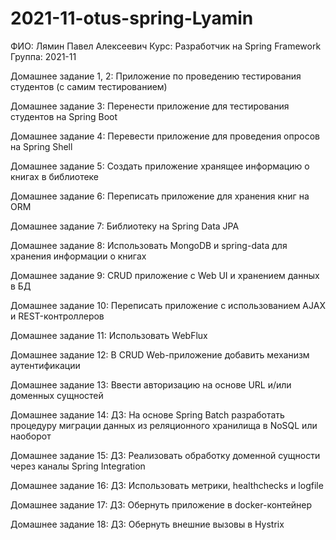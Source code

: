 # 2021-11-otus-spring-Lyamin
ФИО: Лямин Павел Алексеевич
Курс: Разработчик на Spring Framework
Группа: 2021-11

Домашнее задание 1, 2:
Приложение по проведению тестирования студентов (с самим тестированием)

Домашнее задание 3:
Перенести приложение для тестирования студентов на Spring Boot

Домашнее задание 4:
Перевести приложение для проведения опросов на Spring Shell

Домашнее задание 5: 
Создать приложение хранящее информацию о книгах в библиотеке

Домашнее задание 6: 
Переписать приложение для хранения книг на ORM

Домашнее задание 7: 
Библиотеку на Spring Data JPA

Домашнее задание 8: 
Использовать MongoDB и spring-data для хранения информации о книгах

Домашнее задание 9: 
CRUD приложение с Web UI и хранением данных в БД

Домашнее задание 10: 
Переписать приложение с использованием AJAX и REST-контроллеров

Домашнее задание 11: 
Использовать WebFlux

Домашнее задание 12: 
В CRUD Web-приложение добавить механизм аутентификации

Домашнее задание 13: 
Ввести авторизацию на основе URL и/или доменных сущностей

Домашнее задание 14: 
ДЗ: На основе Spring Batch разработать процедуру миграции данных из реляционного хранилища в NoSQL или наоборот

Домашнее задание 15: 
ДЗ: Реализовать обработку доменной сущности через каналы Spring Integration

Домашнее задание 16: 
ДЗ: Использовать метрики, healthchecks и logfile

Домашнее задание 17: 
ДЗ: Обернуть приложение в docker-контейнер

Домашнее задание 18: 
ДЗ: Обернуть внешние вызовы в Hystrix
